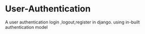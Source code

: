 # User-Authentication
A user authentication login ,logout,register in django.
using in-built authentication model
